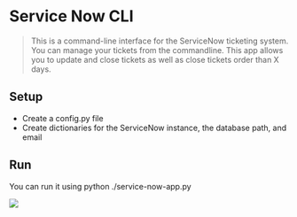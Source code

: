 # Service Now CLI

> This is a command-line interface for the ServiceNow ticketing system. You can manage your tickets from the commandline. This app
allows you to update and close tickets as well as close tickets order than X days.

## Setup
- Create a config.py file
- Create dictionaries for the ServiceNow instance, the database path, and email

## Run
You can run it using python ./service-now-app.py

<img src="https://tylerjdev.sfo2.cdn.digitaloceanspaces.com/servicenow.png">



